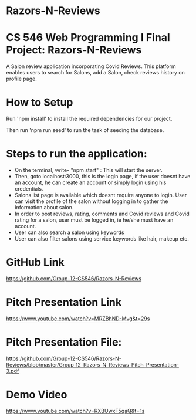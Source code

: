 # Razors-N-Reviews
# CS 546 Web Programming I Final Project: Razors-N-Reviews
A Salon review application incorporating Covid Reviews.
This platform enables users to search for Salons, add a Salon, check reviews history on profile page.

# How to Setup
Run 'npm install' to install the required dependencies for our project.

Then run 'npm run seed' to run the task of seeding the database.

# Steps to run the application:
* On the terminal, write- "npm start" : This will start the server. 
* Then, goto localhost:3000, this is the login page, if the user doesnt have an account, he can create an account or simply login using his credentials.
* Salons list page is available which doesnt require anyone to login. User can visit the profile of the salon without logging in to gather the information about salon. 
* In order to post reviews, rating, comments and Covid reviews and Covid rating for a salon, user must be logged in, ie he/she must have an account. 
* User can also search a salon using keywords
* User can also filter salons using service keywords like hair, makeup etc.


# GitHub Link
https://github.com/Group-12-CS546/Razors-N-Reviews

# Pitch Presentation Link
https://www.youtube.com/watch?v=MRZBhND-Mvg&t=29s

# Pitch Presentation File: 
https://github.com/Group-12-CS546/Razors-N-Reviews/blob/master/Group_12_Razors_N_Reviews_Pitch_Presentation-3.pdf

# Demo Video
https://www.youtube.com/watch?v=RXBUwxF5qaQ&t=1s
